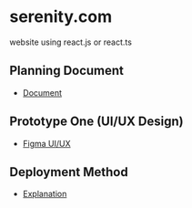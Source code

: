 # serenity.com
 website using react.js or react.ts

## Planning Document
* [Document](https://github.com/RyanTren/serenity.com/blob/main/PlanningDocument.md)

## Prototype One (UI/UX Design)
* [Figma UI/UX](https://www.figma.com/file/UNRPJy7A8X8zQRH4pmQwd0/Serenity-React-Website?type=design&node-id=0%3A1&mode=design&t=OyX1olDPS17ROohD-1)

## Deployment Method
* [Explanation]()

